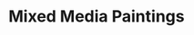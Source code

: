 ---
title: Mixed Media Paintings
description_markdown:
_gallery_date:
permalink: /painting/mixed-media
archive: false
main_image_path: /assets/images/3561-screen-copy.jpg
thumb_crop:
images:
  - image_path: /assets/images/3560abscreen-copy.jpg
    image_title: Playing God
    image_description: 'Mixed media on found wood, H44 W66 D5,  2020'
  - image_path: /assets/images/3561-screen-copy.jpg
    image_title: Playing God (detail)
    image_description:
  - image_path: /assets/images/3564a-screen-copy.jpg
    image_title: The Flower Market
    image_description: 'Oil on found wood, collage, W26 H30, 2020'
  - image_path: /assets/images/3574ascreen-copy.jpg
    image_title: Urban Dreams
    image_description: 'Mixed media on found wood, W35 H40 D4, 2020'
  - image_path: /assets/images/3576-screen-copy.jpg
    image_title: Urban Dreams (detail 1)
    image_description:
  - image_path: /assets/images/3577-screen-copy.jpg
    image_title: Urban Dreams (detail 2)
    image_description:
  - image_path: /assets/images/madi-1-copy-2.jpg
    image_title: Hideaway
    image_description: 'Mixed media on found wood, W38 H48 D5, 2020'
  - image_path: /assets/images/mad1-3-copy-2.jpg
    image_title: Hideaway (detail 1)
    image_description:
  - image_path: /assets/images/madi-2-copy-2.jpg
    image_title: Hideaway (detail 2)
    image_description:
  - image_path: /assets/images/3558-screen-copy.jpg
    image_title: The Royal Iris
    image_description: 'Mixed  media on found wood, W34 H32 D2, 2020'
  - image_path: /assets/images/122-screen-copy.jpg
    image_title: STOP
    image_description: >-
      Oil on wood panel, assemblage

      Dimensions: W57 H37 D20, 2018


      Stop refers to a state of uncertainty in the context of imposed borders.
      It is created using found wood collected from the coast and references the
      kind of sign that maybe found at a railway crossing. There is a sense of
      danger but also a choice..
_options:
  image_path:
    width: 1200
    height: 1200
    resize_style: contain
    mime_type: image/jpeg
  main_image_path:
    width: 1200
    height: 800
    resize_style: contain
    mime_type: image/jpeg
_comments:
  title: Gallery title
  permalink: Be careful editing this
  main_image_path: Image used to represent your gallery
  images: Add and edit your gallery images here
  image_description: May only be used in the close up of an image
---